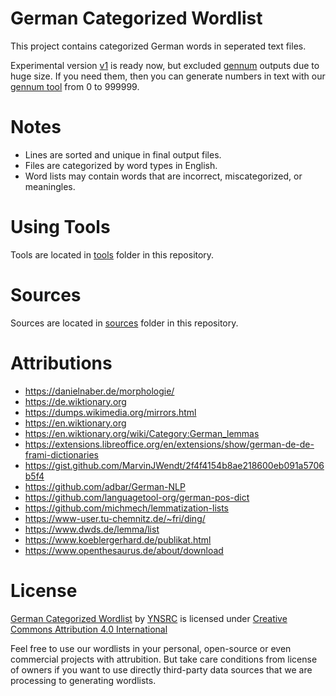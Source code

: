 # German Categorized Wordlist

This project contains categorized German words in seperated text files.

Experimental version [v1](v1) is ready now, but excluded [gennum](tools/gennum) outputs
due to huge size. If you need them, then you can generate numbers in text with our 
[gennum tool](tools/gennum) from 0 to 999999.


# Notes
* Lines are sorted and unique in final output files.
* Files are categorized by word types in English.
* Word lists may contain words that are incorrect, miscategorized, or meaningles.


# Using Tools
Tools are located in [tools](tools) folder in this repository.


# Sources
Sources are located in [sources](sources) folder in this repository.


# Attributions
* https://danielnaber.de/morphologie/
* https://de.wiktionary.org
* https://dumps.wikimedia.org/mirrors.html
* https://en.wiktionary.org
* https://en.wiktionary.org/wiki/Category:German_lemmas
* https://extensions.libreoffice.org/en/extensions/show/german-de-de-frami-dictionaries
* https://gist.github.com/MarvinJWendt/2f4f4154b8ae218600eb091a5706b5f4
* https://github.com/adbar/German-NLP
* https://github.com/languagetool-org/german-pos-dict
* https://github.com/michmech/lemmatization-lists
* https://www-user.tu-chemnitz.de/~fri/ding/
* https://www.dwds.de/lemma/list
* https://www.koeblergerhard.de/publikat.html
* https://www.openthesaurus.de/about/download


# License
[German Categorized Wordlist](https://github.com/ynsrc/german-categorized-wordlist)
by [YNSRC](https://github.com/ynsrc) is licensed under
[Creative Commons Attribution 4.0 International](https://creativecommons.org/licenses/by/4.0)

Feel free to use our wordlists in your personal, open-source or even  commercial projects with 
attrubition. But take care conditions from license of owners if you want to use directly 
third-party data sources that we are processing to generating wordlists.
